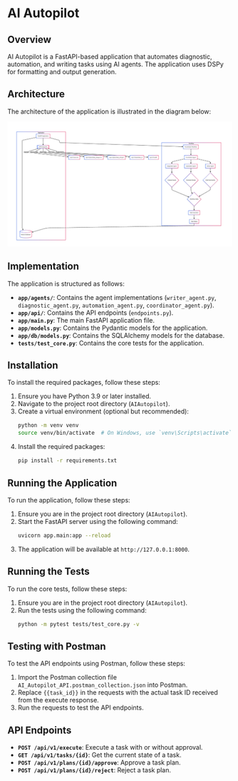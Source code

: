 # AI Autopilot

## Overview
AI Autopilot is a FastAPI-based application that automates diagnostic, automation, and writing tasks using AI agents. The application uses DSPy for formatting and output generation.

## Architecture
The architecture of the application is illustrated in the diagram below:

![Architecture Diagram](Architecture.png)

## Implementation
The application is structured as follows:
- **`app/agents/`**: Contains the agent implementations (`writer_agent.py`, `diagnostic_agent.py`, `automation_agent.py`, `coordinator_agent.py`).
- **`app/api/`**: Contains the API endpoints (`endpoints.py`).
- **`app/main.py`**: The main FastAPI application file.
- **`app/models.py`**: Contains the Pydantic models for the application.
- **`app/db/models.py`**: Contains the SQLAlchemy models for the database.
- **`tests/test_core.py`**: Contains the core tests for the application.

## Installation
To install the required packages, follow these steps:
1. Ensure you have Python 3.9 or later installed.
2. Navigate to the project root directory (`AIAutopilot`).
3. Create a virtual environment (optional but recommended):
   ```bash
   python -m venv venv
   source venv/bin/activate  # On Windows, use `venv\Scripts\activate`
   ```
4. Install the required packages:
   ```bash
   pip install -r requirements.txt
   ```

## Running the Application
To run the application, follow these steps:
1. Ensure you are in the project root directory (`AIAutopilot`).
2. Start the FastAPI server using the following command:
   ```bash
   uvicorn app.main:app --reload
   ```
3. The application will be available at `http://127.0.0.1:8000`.

## Running the Tests
To run the core tests, follow these steps:
1. Ensure you are in the project root directory (`AIAutopilot`).
2. Run the tests using the following command:
   ```bash
   python -m pytest tests/test_core.py -v
   ```

## Testing with Postman
To test the API endpoints using Postman, follow these steps:
1. Import the Postman collection file `AI_Autopilot_API.postman_collection.json` into Postman.
2. Replace `{{task_id}}` in the requests with the actual task ID received from the execute response.
3. Run the requests to test the API endpoints.

## API Endpoints
- **`POST /api/v1/execute`**: Execute a task with or without approval.
- **`GET /api/v1/tasks/{id}`**: Get the current state of a task.
- **`POST /api/v1/plans/{id}/approve`**: Approve a task plan.
- **`POST /api/v1/plans/{id}/reject`**: Reject a task plan.



